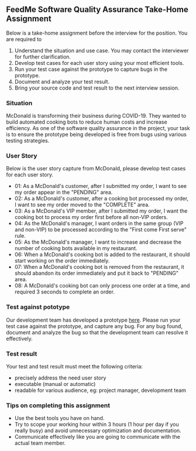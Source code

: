 ## FeedMe Software Quality Assurance Take-Home Assignment
Below is a take-home assignment before the interview for the position. You are required to
1. Understand the situation and use case. You may contact the interviewer for further clarification.
2. Develop test cases for each user story using your most efficient tools.
3. Run your test case against the prototype to capture bugs in the prototype.
4. Document and analyze your test result.
5. Bring your source code and test result to the next interview session.

### Situation
McDonald is transforming their business during COVID-19. They wanted to build automated cooking bots to reduce human costs and increase efficiency. As one of the software quality assurance in the project, your task is to ensure the prototype being developed is free from bugs using various testing strategies.

### User Story
Below is the user story capture from McDonald, please develop test cases for each user story.
- 01: As a McDonald's customer, after I submitted my order, I want to see my order appear in the "PENDING" area.
- 02: As a McDonald's customer, after a cooking bot processed my order, I want to see my order moved to the "COMPLETE" area.
- 03: As a McDonald's VIP member, after I submitted my order, I want the cooking bot to process my order first before all non-VIP orders.
- 04: As the McDonald's manager, I want orders in the same group (VIP and non-VIP) to be processed according to the "First come First serve" rule.
- 05: As the McDonald's manager, I want to increase and decrease the number of cooking bots available in my restaurant.
- 06: When a McDonald's cooking bot is added to the restaurant, it should start working on the order immediately.
- 07: When a McDonald's cooking bot is removed from the restaurant, it should abandon its order immediately and put it back to "PENDING" area.
- 08: A McDonald's cooking bot can only process one order at a time, and required 3 seconds to complete an order.

### Test against pototype
Our development team has developed a prototype [here](https://nervous-mcclintock-523688.netlify.app). Please run your test case against the prototype, and capture any bug. For any bug found, document and analyze the bug so that the development team can resolve it effectively.

### Test result
Your test and test result must meet the following criteria:
- precisely address the need user story
- executable (manual or automatic)
- readable for various audience, eg: project manager, development team

### Tips on completing this assignment
- Use the best tools you have on hand.
- Try to scope your working hour within 3 hours (1 hour per day if you really busy) and avoid unnecessary optimization and documentation.
- Communicate effectively like you are going to communicate with the actual team member.
